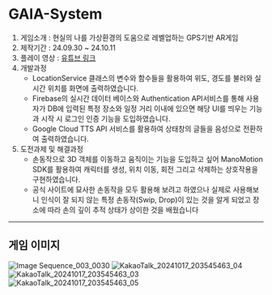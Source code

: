 # GAIA-System

1. 게임소개 : 현실의 나를 가상환경의 도움으로 레벨업하는 GPS기반 AR게임
2. 제작기간 : 24.09.30 ~ 24.10.11
3. 플레이 영상 : [유튜브 링크](https://youtu.be/wEdPmabE-dA)
4. 개발과정
    - LocationService 클래스의 변수와 함수들을 활용하여 위도, 경도를 불러와 실시간 위치를 화면에 출력하였습니다.
    - Firebase의 실시간 데이터 베이스와 Authentication API서비스를 통해 사용자가 DB에 입력된 특정 장소와 일정 거리 이내에 있으면 해당 UI를 띄우는 기능과 시작 시 로그인 인증 기능을 도입하였습니다. 
    - Google Cloud TTS API 서비스를 활용하여 상태창의 글들을 음성으로 전환하여 출력하였습니다.
5. 도전과제 및 해결과정
    - 손동작으로 3D 객체를 이동하고 움직이는 기능을 도입하고 싶어 ManoMotion SDK를 활용하여 캐릭터를 생성, 위치 이동, 회전 그리고 삭제하는 상호작용을 구현하였습니다. 
    - 공식 사이트에 묘사한 손동작을 모두 활용해 보려고 하였으나 실제로 사용해보니 인식이 잘 되지 않는 특정 손동작(Swip, Drop)이 있는 것을 알게 되었고 장소에 따라 손의 깊이 추적 상태가 상이한 것을 배웠습니다
---
## 게임 이미지
![Image Sequence_003_0030](https://github.com/user-attachments/assets/f9f96f39-9363-4d53-88eb-b74581587532)
![KakaoTalk_20241017_203545463_04](https://github.com/user-attachments/assets/7ac8fe53-dddb-4860-9389-f4201ddf929b)
![KakaoTalk_20241017_203545463_03](https://github.com/user-attachments/assets/23b1e5db-81fb-4f31-8c31-0608057a1cb5)
![KakaoTalk_20241017_203545463_05](https://github.com/user-attachments/assets/21124e3a-ec43-4e3e-a81c-6103b7dc17c6)

